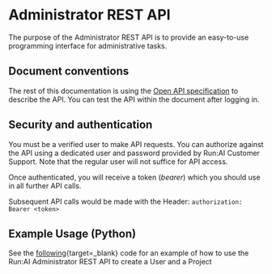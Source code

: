 # Administrator REST API

The purpose of the Administrator  REST API is to provide an easy-to-use programming interface for administrative tasks.

## Document conventions

The rest of this documentation is using the [Open API specification](https://swagger.io/specification/) to describe the API. You can test the API within the document after logging in.


## Security and authentication

You must be a verified user to make API requests. You can authorize against the API using a dedicated user and password provided by Run:AI Customer Support. Note that the regular user will not suffice for API access. 

Once authenticated, you will receive a token (_bearer_) which you should use in all further API calls. 

Subsequent API calls would be made with the Header: `authorization: Bearer <token>`


## Example Usage (Python)

See the [following](https://github.com/run-ai/docs/blob/master/examples/create-user-and-project.py){target=_blank} code for an example of how to use the Run:AI Administrator REST API to create a User and a Project 
